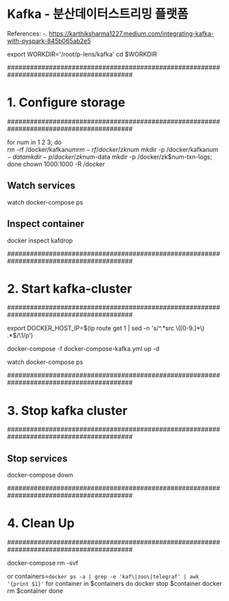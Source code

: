 # Kafka - 분산데이터스트리밍 플랫폼

References:
-. https://karthiksharma1227.medium.com/integrating-kafka-with-pyspark-845b065ab2e5

export WORKDIR='/root/p-lens/kafka'
cd $WORKDIR


#########################################################################################
# 1. Configure storage
#########################################################################################

for num in 1 2 3; 
do     
  rm -rf /docker/kafka$num
  rm -rf /docker/zk$num
  mkdir -p /docker/kafka$num-data
  mkdir -p /docker/zk$num-data
  mkdir -p /docker/zk$num-txn-logs;
done
chown 1000:1000 -R /docker

## Watch services
watch docker-compose ps

## Inspect container
docker inspect kafdrop


#########################################################################################
# 2. Start kafka-cluster
#########################################################################################

export DOCKER_HOST_IP=$(ip route get 1 | sed -n 's/^.*src \([0-9.]*\) .*$/\1/p')

docker-compose -f docker-compose-kafka.yml up -d

watch docker-compose ps


#########################################################################################
# 3. Stop kafka cluster
#########################################################################################

## Stop services
docker-compose down


#########################################################################################
# 4. Clean Up
#########################################################################################

docker-compose rm -svf

or 
containers=`docker ps -a | grep -e 'kaf\|zoo\|telegraf' | awk '{print $1}'`
for container in $containers
do
    docker stop $container
    docker rm $container
done
